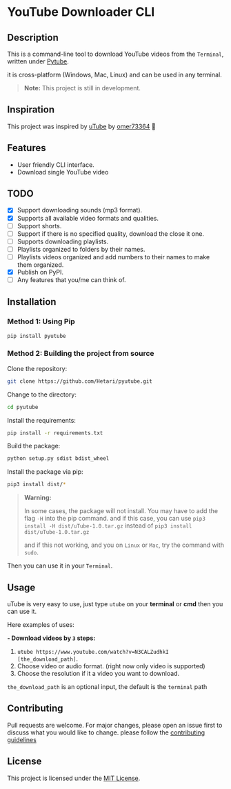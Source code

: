 # YouTube Downloader CLI

## Description

This is a command-line tool to download YouTube videos from the `Terminal`, written under [Pytube](https://pytube.io/).

it is cross-platform (Windows, Mac, Linux) and can be used in any terminal.

> **Note:** This project is still in development.

## Inspiration

This project was inspired by [uTube](https://github.com/omer73364/uTube/) by [omer73364](https://github.com/omer73364) 🤩

## Features

- User friendly CLI interface.
- Download single YouTube video

## TODO

- [x] Support downloading sounds (mp3 format).
- [x] Supports all available video formats and qualities.
- [ ] Support shorts.
- [ ] Support if there is no specified quality, download the close it one.
- [ ] Supports downloading playlists.
- [ ] Playlists organized to folders by their names.
- [ ] Playlists videos organized and add numbers to their names to make them organized.
- [x] Publish on PyPI.
- [ ] Any features that you/me can think of.

## Installation

### Method 1: Using Pip

```bash
pip install pyutube
```

### Method 2: Building the project from source

Clone the repository:

```bash
git clone https://github.com/Hetari/pyutube.git
```

Change to the directory:

```bash
cd pyutube
```

Install the requirements:

```bash
pip install -r requirements.txt
```

Build the package:

```bash
python setup.py sdist bdist_wheel
```

Install the package via pip:

```bash
pip3 install dist/*
```

> **Warning:**
>
> In some cases, the package will not install. You may have to add the flag `-H` into the pip command. and if this case, you can use `pip3 install -H dist/uTube-1.0.tar.gz` instead of `pip3 install dist/uTube-1.0.tar.gz`
>
> and if this not working, and you on `Linux` or `Mac`, try the command with `sudo`.

Then you can use it in your `Terminal`.

## Usage

uTube is very easy to use, just type `utube` on your **terminal** or **cmd** then you can use it.

Here examples of uses:

**- Download videos by `3` steps:**

1.  `utube https://www.youtube.com/watch?v=N3CALZudhkI [the_download_path]`.
2.  Choose video or audio format. (right now only video is supported)
3.  Choose the resolution if it a video you want to download.

`the_download_path` is an optional input, the default is the `terminal` path

## Contributing

Pull requests are welcome. For major changes, please open an issue first to discuss what you would like to change.
please follow the [contributing guidelines](https://github.com/Hetari/pyutube/blob/main/CONTRIBUTING.md)

## License

This project is licensed under the [MIT License](http://choosealicense.com/licenses/mit/).
